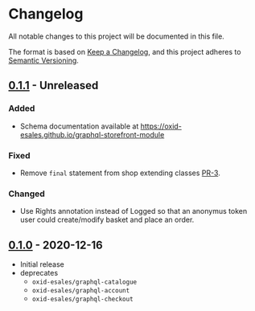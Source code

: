 # Changelog
All notable changes to this project will be documented in this file.

The format is based on [Keep a Changelog](https://keepachangelog.com/en/1.0.0/),
and this project adheres to [Semantic Versioning](https://semver.org/spec/v2.0.0.html).

## [0.1.1] - Unreleased

### Added
- Schema documentation available at https://oxid-esales.github.io/graphql-storefront-module

### Fixed
- Remove ``final`` statement from shop extending classes [PR-3](https://github.com/OXID-eSales/graphql-storefront-module/pull/3).

### Changed
- Use Rights annotation instead of Logged so that an anonymus token user could create/modify basket and place an order.

## [0.1.0] - 2020-12-16

- Initial release
- deprecates
    - `oxid-esales/graphql-catalogue`
    - `oxid-esales/graphql-account`
    - `oxid-esales/graphql-checkout`

[0.1.1]: https://github.com/OXID-eSales/graphql-storefront-module/compare/v0.1.0...master
[0.1.0]: https://github.com/OXID-eSales/graphql-storefront-module/releases/tag/v0.1.0
